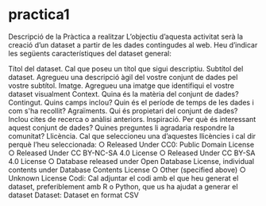 # practica1
Descripció​ ​de​ ​la​ ​Pràctica​ ​a​ ​realitzar 
L’objectiu d’aquesta activitat serà la creació d’un dataset a partir de les dades contingudes al web. Heu d’indicar les següents característiques del dataset general:

Títol del dataset. 
Cal que poseu un títol que sigui descriptiu.
Subtítol del dataset.
Agregueu una descripció àgil del vostre conjunt de dades pel vostre subtítol.
Imatge. 
Agregueu una imatge que identifiqui el vostre dataset visualment
Context. 
Quina és la matèria del conjunt de dades?
Contingut. 
Quins camps inclou? Quin és el període de temps de les dades i com s'ha recollit?
Agraïments.
Qui és propietari del conjunt de dades? Inclou cites de recerca o anàlisi anteriors.
Inspiració. 
Per què és interessant aquest conjunt de dades? 
Quines preguntes li agradaria respondre la comunitat?
Llicència. 
Cal que seleccioneu una d’aquestes llicències i cal dir perquè l’heu seleccionada: 
○ Released Under CC0: Public Domain License 
○ Released Under CC BY-NC-SA 4.0 License 
○ Released Under CC BY-SA 4.0 License 
○ Database released under Open Database License, individual contents under Database Contents License 
○ Other (specified above) 
○ Unknown License
Codi: Cal adjuntar el codi amb el que heu generat el dataset, preferiblement amb R o Python, que us ha ajudat a generar el dataset
Dataset: Dataset en format CSV
